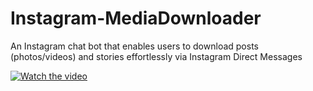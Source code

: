 # Instagram-MediaDownloader
An Instagram chat bot that enables users to download posts (photos/videos) and stories effortlessly via Instagram Direct Messages

[![Watch the video](thumb.jpg)](video.mp4)
